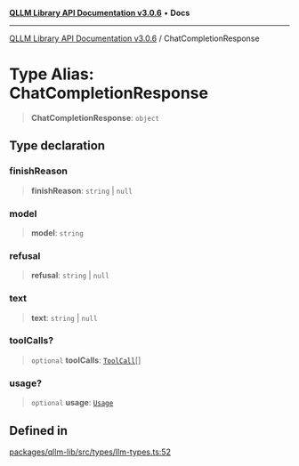 [**QLLM Library API Documentation v3.0.6**](../README.md) • **Docs**

***

[QLLM Library API Documentation v3.0.6](../globals.md) / ChatCompletionResponse

# Type Alias: ChatCompletionResponse

> **ChatCompletionResponse**: `object`

## Type declaration

### finishReason

> **finishReason**: `string` \| `null`

### model

> **model**: `string`

### refusal

> **refusal**: `string` \| `null`

### text

> **text**: `string` \| `null`

### toolCalls?

> `optional` **toolCalls**: [`ToolCall`](ToolCall.md)[]

### usage?

> `optional` **usage**: [`Usage`](Usage.md)

## Defined in

[packages/qllm-lib/src/types/llm-types.ts:52](https://github.com/quantalogic/qllm/blob/b15a3aa4af263bce36ea091a0f29bf1255b95497/packages/qllm-lib/src/types/llm-types.ts#L52)
